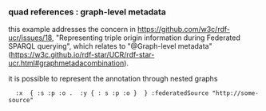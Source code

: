 ### quad references : graph-level metadata

this example addresses the concern in https://github.com/w3c/rdf-ucr/issues/18,
"Representing triple origin information during Federated SPARQL querying",
which relates to "@Graph-level metadata" (https://w3c.github.io/rdf-star/UCR/rdf-star-ucr.html#graphmetadacombination).

it is possible to represent the annotation through nested graphs

      :x  { :s :p :o .  :y { : s :p :o }  } :federatedSource "http://some-source"
